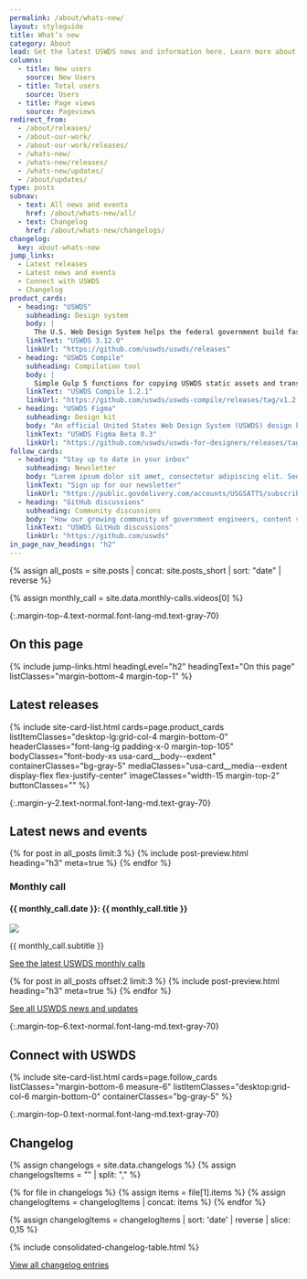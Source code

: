 ```yaml
---
permalink: /about/whats-new/
layout: styleguide
title: What’s new
category: About
lead: Get the latest USWDS news and information here. Learn more about our product development and process, dive deeper into our monthly call topics, and see how we work with our partners to improve the government technology space.
columns:
  - title: New users
    source: New Users
  - title: Total users
    source: Users
  - title: Page views
    source: Pageviews
redirect_from:
  - /about/releases/
  - /about-our-work/
  - /about-our-work/releases/
  - /whats-new/
  - /whats-new/releases/
  - /whats-new/updates/
  - /about/updates/
type: posts
subnav:
  - text: All news and events
    href: /about/whats-new/all/
  - text: Changelog
    href: /about/whats-new/changelogs/
changelog:
  key: about-whats-new
jump_links:
  - Latest releases
  - Latest news and events
  - Connect with USWDS
  - Changelog
product_cards:
  - heading: "USWDS"
    subheading: Design system
    body: |
      The U.S. Web Design System helps the federal government build fast, accessible, mobile-friendly websites.
    linkText: "USWDS 3.12.0"
    linkUrl: "https://github.com/uswds/uswds/releases"
  - heading: "USWDS Compile"
    subheading: Compilation tool
    body: |
      Simple Gulp 5 functions for copying USWDS static assets and transforming USWDS Sass into browser-readable CSS.
    linkText: "USWDS Compile 1.2.1"
    linkUrl: "https://github.com/uswds/uswds-compile/releases/tag/v1.2.1"
  - heading: "USWDS Figma"
    subheading: Design kit
    body: "An official United States Web Design System (USWDS) design kit from the USWDS team."
    linkText: "USWDS Figma Beta 0.3"
    linkUrl: "https://github.com/uswds/uswds-for-designers/releases/tag/v3.0.0"
follow_cards:
  - heading: "Stay up to date in your inbox"
    subheading: Newsletter
    body: "Lorem ipsum dolor sit amet, consectetur adipiscing elit. Sed tincidunt augue vitae pulvinar lacinia."
    linkText: "Sign up for our newsletter"
    linkUrl: "https://public.govdelivery.com/accounts/USGSATTS/subscriber/new?qsp=GSA_TTS"
  - heading: "GitHub discussions"
    subheading: Community discussions
    body: "How our growing community of government engineers, content specialists, and designers participate and contribute to improving USWDS."
    linkText: "USWDS GitHub discussions"
    linkUrl: "https://github.com/uswds"
in_page_nav_headings: "h2"
---
```

{% assign all_posts = site.posts | concat: site.posts_short | sort: "date" | reverse %}
<!-- {% assign product_update_posts = all_posts | where_exp: "post", "post.tags contains 'Product updates'"  %}
{% assign discussion_posts = all_posts | where_exp: "post", "post.tags contains 'Discussion'"  %} -->

<!-- grab data from the most recent  monthly call -->
{% assign monthly_call = site.data.monthly-calls.videos[0]  %}

{:.margin-top-4.text-normal.font-lang-md.text-gray-70}
## On this page
{% include jump-links.html
  headingLevel="h2"
  headingText="On this page"
  listClasses="margin-bottom-4 margin-top-1"
%}

<div class="site-product-grid margin-bottom-6">
  <h2 class="text-normal font-lang-md margin-top-0">Latest releases</h2>
  {% include site-card-list.html
    cards=page.product_cards
    listItemClasses="desktop-lg:grid-col-4 margin-bottom-0"
    headerClasses="font-lang-lg padding-x-0 margin-top-105"
    bodyClasses="font-body-xs usa-card__body--exdent"
    containerClasses="bg-gray-5"
    mediaClasses="usa-card__media--exdent display-flex flex-justify-center"
    imageClasses="width-15 margin-top-2"
    buttonClasses=""
  %}
</div>

{:.margin-y-2.text-normal.font-lang-md.text-gray-70}
## Latest news and events
<div>
{% for post in all_posts limit:3 %}
  {% include post-preview.html heading="h3" meta=true %}
{% endfor %}
</div>

<style>
  .usa-card__media {
    background: url("{{ site.baseurl }}/img/monthly_call_bg.png");
    background-size:15rem;
    background-position-x: bottom;
    background-position-y: center;
    background-repeat: none;
  }
  .usa-card__img {
    background-color: initial;
    background-position: center;
  }
  .usa-card__img img {
    object-fit: initial;

  }
</style>
<div class="usa-card usa-card--flag usa-card--media-right measure-6 margin-y-4">
  <div class="usa-card__container tablet:padding-1 desktop-lg:padding-y-3 desktop-lg:padding-x-2 margin-x-0 bg-blue-warm-80v text-gray-warm-5 border-0">
    <div class="usa-card__header tablet:grid-col-7">
      <h3 class="site-subheading text-gray-warm-10">Monthly call</h3>
      <h4 class="usa-card__heading font-lang-lg">{{ monthly_call.date }}: {{ monthly_call.title }}</h4>
    </div>
    <div class="usa-card__media tablet:grid-col-5 padding-3 desktop-lg:padding-6 display-flex flex-justify-center">
      <div class="usa-card__img maxw-card-lg">
        <img  src="{{ site.baseurl }}/img/uswds-logo/4c-lg-on-black.svg">
      </div>
    </div>
    <div class="usa-card__body tablet:grid-col-7">
      <p>{{ monthly_call.subtitle }}</p>
    </div>
    <div class="usa-card__footer tablet:grid-col-7">
      <a href="{{ site.baseurl }}/about/monthly-calls" class="usa-button bg-gold-20v text-blue-80v">See the latest USWDS monthly calls</a>
    </div>
  </div>
</div>

{% for post in all_posts offset:2 limit:3 %}
  {% include post-preview.html heading="h3" meta=true %}
{% endfor %}

<a class="usa-button margin-top-2" href="{{ site.baseurl }}/about/whats-new/all/">See all USWDS news and updates</a>

{:.margin-top-6.text-normal.font-lang-md.text-gray-70}
## Connect with USWDS

<div class="site-product-grid">
  {% include site-card-list.html
    cards=page.follow_cards
    listClasses="margin-bottom-6 measure-6"
    listItemClasses="desktop:grid-col-6 margin-bottom-0"
    containerClasses="bg-gray-5"
  %}
</div>

{:.margin-top-0.text-normal.font-lang-md.text-gray-70}
## Changelog

{% assign changelogs = site.data.changelogs %}
{% assign changelogsItems = "" | split: "," %}

{% for file in changelogs %}
  {% assign items = file[1].items %}
  {% assign changelogItems = changelogItems | concat: items %}
{% endfor %}

{% assign changelogItems = changelogItems | sort: 'date' | reverse | slice: 0,15 %}

{% include consolidated-changelog-table.html %}

<a class="usa-button margin-top-2" href="{{ site.baseurl }}/about/whats-new/all/">View all changelog entries</a>
